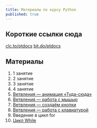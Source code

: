 ```yaml
---
title: Материалы по курсу Python
published: true
---
```


## Короткие ссылки сюда
[clc.to/ptdocs](https://clc.to/ptdocs)
[bit.do/ptdocs](https://bit.do/ptdocs)

## Материалы
1. 1 занятие
1. 2 занятие
1. 3 занятие
1. 4 занятие
1. [Ветвления — анимация «Туда-сюда»](/pyth-proc/lessons/processing/if-tuda-suda/)  
1. [Ветвления — работа с мышью](/pyth-proc/lessons/processing/if-mysh/)
1. [Ветвления — создаём кнопки](/pyth-proc/lessons/processing/if-buttons/)
1. [Ветвления — работа с клавиатурой](/pyth-proc/lessons/processing/if-knopelki/)
1. Введение в цикл for
1. [Цикл While](/pyth-proc/lessons/processing/loop-while/)
